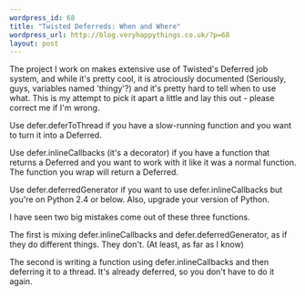 ```yaml
--- 
wordpress_id: 68
title: "Twisted Deferreds: When and Where"
wordpress_url: http://blog.veryhappythings.co.uk/?p=68
layout: post
---
```

The project I work on makes extensive use of Twisted's Deferred job system, and while it's pretty cool, it is atrociously documented (Seriously, guys, variables named 'thingy'?) and it's pretty hard to tell when to use what.  This is my attempt to pick it apart a little and lay this out - please correct me if I'm wrong.

Use defer.deferToThread if you have a slow-running function and you want to turn it into a Deferred.

Use defer.inlineCallbacks (it's a decorator) if you have a function that returns a Deferred and you want to work with it like it was a normal function.  The function you wrap will return a Deferred.

Use defer.deferredGenerator if you want to use defer.inlineCallbacks but you're on Python 2.4 or below.  Also, upgrade your version of Python.

I have seen two big mistakes come out of these three functions.

The first is mixing defer.inlineCallbacks and defer.deferredGenerator, as if they do different things.  They don't. (At least, as far as I know)

The second is writing a function using defer.inlineCallbacks and then deferring it to a thread.  It's already deferred, so you don't have to do it again.
